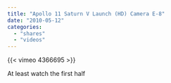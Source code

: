 ```yaml
---
title: "Apollo 11 Saturn V Launch (HD) Camera E-8"
date: "2010-05-12"
categories:
  - "shares"
  - "videos"
---
```


{{< vimeo 4366695 >}}

At least watch the first half
